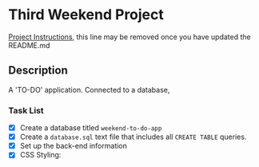 # Third Weekend Project

[Project Instructions](./INSTRUCTIONS.md), this line may be removed once you have updated the README.md

## Description

A 'TO-DO' application. Connected to a database, 

### Task List
- [X] Create a database titled `weekend-to-do-app`
- [X] Create a `database.sql` text file that includes all `CREATE TABLE` queries.
- [X] Set up the back-end information
- [X] CSS Styling: 